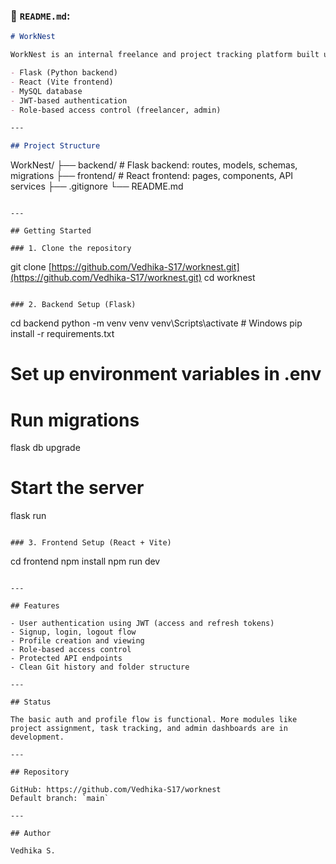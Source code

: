 
### 📄 `README.md`:

```markdown
# WorkNest

WorkNest is an internal freelance and project tracking platform built using:

- Flask (Python backend)
- React (Vite frontend)
- MySQL database
- JWT-based authentication
- Role-based access control (freelancer, admin)

---

## Project Structure

```

WorkNest/
├── backend/        # Flask backend: routes, models, schemas, migrations
├── frontend/       # React frontend: pages, components, API services
├── .gitignore
└── README.md

```

---

## Getting Started

### 1. Clone the repository

```

git clone [https://github.com/Vedhika-S17/worknest.git](https://github.com/Vedhika-S17/worknest.git)
cd worknest

```

### 2. Backend Setup (Flask)

```

cd backend
python -m venv venv
venv\Scripts\activate        # Windows
pip install -r requirements.txt

# Set up environment variables in .env

# Run migrations

flask db upgrade

# Start the server

flask run

```

### 3. Frontend Setup (React + Vite)

```

cd frontend
npm install
npm run dev

```

---

## Features

- User authentication using JWT (access and refresh tokens)
- Signup, login, logout flow
- Profile creation and viewing
- Role-based access control
- Protected API endpoints
- Clean Git history and folder structure

---

## Status

The basic auth and profile flow is functional. More modules like project assignment, task tracking, and admin dashboards are in development.

---

## Repository

GitHub: https://github.com/Vedhika-S17/worknest  
Default branch: `main`

---

## Author

Vedhika S.
```



